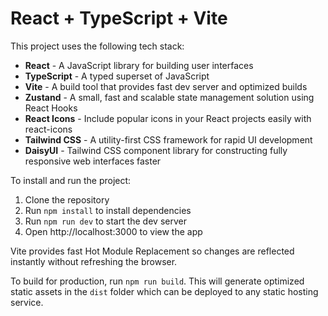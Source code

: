 # React + TypeScript + Vite

This project uses the following tech stack:

- **React** - A JavaScript library for building user interfaces
- **TypeScript** - A typed superset of JavaScript
- **Vite** - A build tool that provides fast dev server and optimized builds
- **Zustand** - A small, fast and scalable state management solution using React Hooks
- **React Icons** - Include popular icons in your React projects easily with react-icons
- **Tailwind CSS** - A utility-first CSS framework for rapid UI development
- **DaisyUI** - Tailwind CSS component library for constructing fully responsive web interfaces faster

To install and run the project:

1. Clone the repository
2. Run `npm install` to install dependencies
3. Run `npm run dev` to start the dev server
4. Open http://localhost:3000 to view the app

Vite provides fast Hot Module Replacement so changes are reflected instantly without refreshing the browser.

To build for production, run `npm run build`. This will generate optimized static assets in the `dist` folder which can be deployed to any static hosting service.
